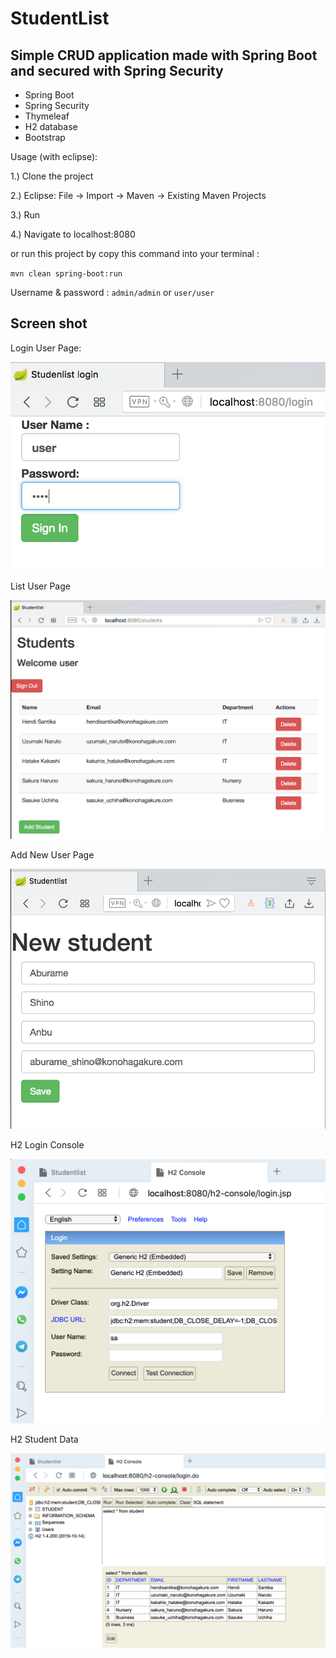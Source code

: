 # StudentList
## Simple CRUD application made with Spring Boot and secured with Spring Security

- Spring Boot
- Spring Security
- Thymeleaf
- H2 database
- Bootstrap

Usage (with eclipse):

1.) Clone the project

2.) Eclipse: File -> Import -> Maven -> Existing Maven Projects

3.) Run

4.) Navigate to localhost:8080

or run this project by copy this command into your terminal :

`mvn clean spring-boot:run`

Username & password : `admin/admin` or `user/user` 

## Screen shot

Login User Page:

![Login User Page](img/login.png "Login User Page")

List User Page

![List Users Page](img/list.png "List User Page")

Add New User Page

![Add New User Page](img/add.png "Add New User Page")

H2 Login Console

![H2 Login Console](img/h2.png "H2 Login Console")

H2 Student Data

![H2 Student Data](img/row.png "H2 Student Data")
